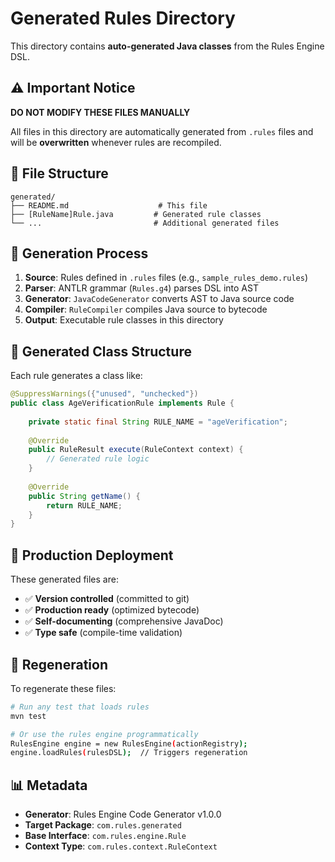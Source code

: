 # Generated Rules Directory

This directory contains **auto-generated Java classes** from the Rules Engine DSL.

## ⚠️ **Important Notice**

**DO NOT MODIFY THESE FILES MANUALLY**

All files in this directory are automatically generated from `.rules` files and will be **overwritten** whenever rules are recompiled.

## 📁 **File Structure**

```
generated/
├── README.md                    # This file
├── [RuleName]Rule.java         # Generated rule classes
└── ...                         # Additional generated files
```

## 🔄 **Generation Process**

1. **Source**: Rules defined in `.rules` files (e.g., `sample_rules_demo.rules`)
2. **Parser**: ANTLR grammar (`Rules.g4`) parses DSL into AST
3. **Generator**: `JavaCodeGenerator` converts AST to Java source code
4. **Compiler**: `RuleCompiler` compiles Java source to bytecode
5. **Output**: Executable rule classes in this directory

## 🎯 **Generated Class Structure**

Each rule generates a class like:

```java
@SuppressWarnings({"unused", "unchecked"})
public class AgeVerificationRule implements Rule {
    
    private static final String RULE_NAME = "ageVerification";
    
    @Override
    public RuleResult execute(RuleContext context) {
        // Generated rule logic
    }
    
    @Override
    public String getName() {
        return RULE_NAME;
    }
}
```

## 🚀 **Production Deployment**

These generated files are:
- ✅ **Version controlled** (committed to git)
- ✅ **Production ready** (optimized bytecode)
- ✅ **Self-documenting** (comprehensive JavaDoc)
- ✅ **Type safe** (compile-time validation)

## 🔧 **Regeneration**

To regenerate these files:

```bash
# Run any test that loads rules
mvn test

# Or use the rules engine programmatically
RulesEngine engine = new RulesEngine(actionRegistry);
engine.loadRules(rulesDSL);  // Triggers regeneration
```

## 📊 **Metadata**

- **Generator**: Rules Engine Code Generator v1.0.0
- **Target Package**: `com.rules.generated`
- **Base Interface**: `com.rules.engine.Rule`
- **Context Type**: `com.rules.context.RuleContext`